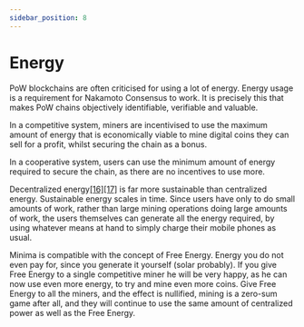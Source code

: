 ```yaml
---
sidebar_position: 8
---
```


# Energy

PoW blockchains are often criticised for using a lot of energy. Energy usage is a requirement for Nakamoto Consensus to work. It is precisely this that makes PoW chains objectively identifiable, verifiable and valuable.

In a competitive system, miners are incentivised to use the maximum amount of energy that is economically viable to mine digital coins they can sell for a profit, whilst securing the chain as a bonus.

In a cooperative system, users can use the minimum amount of energy required to secure the chain, as there are no incentives to use more.

Decentralized energy[[16]](/docs/minimawhitepaper/specialthanksto)[[17]](/docs/minimawhitepaper/specialthanksto) is far more sustainable than centralized energy. Sustainable energy scales in time. Since users have only to do small amounts of work, rather than large mining operations doing large amounts of work, the users themselves can generate all the energy required, by using whatever means at hand to simply charge their mobile phones as usual.

Minima is compatible with the concept of Free Energy. Energy you do not even pay for, since you generate it yourself (solar probably). If you give Free Energy to a single competitive miner he will be very happy, as he can now use even more energy, to try and mine even more coins. Give Free Energy to all the miners, and the effect is nullified, mining is a zero-sum game after all, and they will continue to use the same amount of centralized power as well as the Free Energy.
